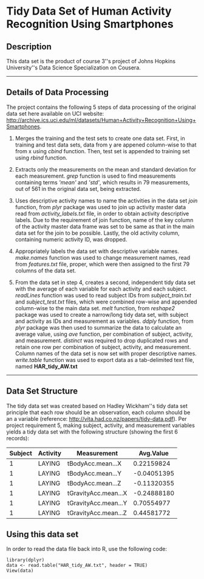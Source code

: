 

# Tidy Data Set of Human Activity Recognition Using Smartphones

## Description

This data set is the product of course 3''s project of Johns Hopkins University''s Data Science Specialization on Cousera.


---

## Details of Data Processing

The project contains the following 5 steps of data processing of the original data set here available on UCI website: http://archive.ics.uci.edu/ml/datasets/Human+Activity+Recognition+Using+Smartphones.

1. Merges the training and the test sets to create one data set.
		First, in training and test data sets, data from y are appened column-wise to that from x using *cbind* function. Then, test set is appended to training set using *rbind* function.
	    
2. Extracts only the measurements on the mean and standard deviation for each measurement.
		*grep* function is used to find measurements containing terms *'mean'* and *'std'*, which results in 79 measurements, out of 561 in the original data set, being extracted.

3. Uses descriptive activity names to name the activities in the data set
		*join* function, from *plyr* package was used to join up activity master data read from *activity_labels.txt* file, in order to obtain activity descriptive labels. Due to the requirement of join function, name of the key column of the activity master data frame was set to be same as that in the main data set for the join to be possible. Lastly, the old activity column, containing numeric activity ID, was dropped.

4. Appropriately labels the data set with descriptive variable names.
		*make.names* function was used to change measurement names, read from *features.txt* file, proper, which were then assigned to the first 79 columns of the data set.

5. From the data set in step 4, creates a second, independent tidy data set with the average of each variable for each activity and each subject.
		*readLines* function was used to read subject IDs from *subject_train.txt* and *subject_test.txt* files, which were combined row-wise and appended column-wise to the main data set.
		*melt* function, from *reshape2* package was used to create a narrow/long tidy data set, with subject and activity as IDs and measurement as variables.
		*ddply* function, from *plyr* package was then used to summarize the data to calculate an average value, using *ave* function, per combination of subject, activity, and measurement.
		*distinct* was required to drop duplicated rows and retain one row per combination of subject, activity, and measurement.
		Column names of the data set is now set with proper descriptive names.
		*write.table* function was used to export data as a tab-delimited text file, named **HAR_tidy_AW.txt**

---

## Data Set Structure

The tidy data set was created based on Hadley Wickham''s tidy data set principle that each row should be an observation, each column should be an a variable (reference: http://vita.had.co.nz/papers/tidy-data.pdf). Per project requirement 5, making subject, activity, and measurement variables yields a tidy data set with the following structure (showing the first 6 records):

| Subject | Activity | Measurement | Avg.Value |
| ------- | -------- | ----------- | --------- |
| 1 | LAYING | tBodyAcc.mean...X | 0.22159824 |
| 1 | LAYING | tBodyAcc.mean...Y | -0.04051395 |
| 1 | LAYING | tBodyAcc.mean...Z | -0.11320355 |
| 1 | LAYING | tGravityAcc.mean...X | -0.24888180 |
| 1 | LAYING | tGravityAcc.mean...Y | 0.70554977 |
| 1 | LAYING | tGravityAcc.mean...Z | 0.44581772 |


## Using this data set

In order to read the data file back into R, use the following code:

    library(dplyr)
    data <- read.table("HAR_tidy_AW.txt", header = TRUE)
    View(data)
